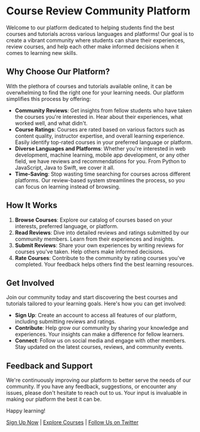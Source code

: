 # Course Review Community Platform

Welcome to our platform dedicated to helping students find the best courses and tutorials across various languages and platforms! Our goal is to create a vibrant community where students can share their experiences, review courses, and help each other make informed decisions when it comes to learning new skills.

## Why Choose Our Platform?

With the plethora of courses and tutorials available online, it can be overwhelming to find the right one for your learning needs. Our platform simplifies this process by offering:

- **Community Reviews**: Get insights from fellow students who have taken the courses you're interested in. Hear about their experiences, what worked well, and what didn't.
- **Course Ratings**: Courses are rated based on various factors such as content quality, instructor expertise, and overall learning experience. Easily identify top-rated courses in your preferred language or platform.
- **Diverse Languages and Platforms**: Whether you're interested in web development, machine learning, mobile app development, or any other field, we have reviews and recommendations for you. From Python to JavaScript, Java to Swift, we cover it all.
- **Time-Saving**: Stop wasting time searching for courses across different platforms. Our review-based system streamlines the process, so you can focus on learning instead of browsing.

## How It Works

1. **Browse Courses**: Explore our catalog of courses based on your interests, preferred language, or platform.
2. **Read Reviews**: Dive into detailed reviews and ratings submitted by our community members. Learn from their experiences and insights.
3. **Submit Reviews**: Share your own experiences by writing reviews for courses you've taken. Help others make informed decisions.
4. **Rate Courses**: Contribute to the community by rating courses you've completed. Your feedback helps others find the best learning resources.

## Get Involved

Join our community today and start discovering the best courses and tutorials tailored to your learning goals. Here's how you can get involved:

- **Sign Up**: Create an account to access all features of our platform, including submitting reviews and ratings.
- **Contribute**: Help grow our community by sharing your knowledge and experiences. Your insights can make a difference for fellow learners.
- **Connect**: Follow us on social media and engage with other members. Stay updated on the latest courses, reviews, and community events.

## Feedback and Support

We're continuously improving our platform to better serve the needs of our community. If you have any feedback, suggestions, or encounter any issues, please don't hesitate to reach out to us. Your input is invaluable in making our platform the best it can be.

Happy learning!

[Sign Up Now](#) | [Explore Courses](#) | [Follow Us on Twitter](#)
